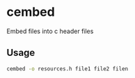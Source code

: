 # cembed
Embed files into c header files

## Usage
```sh
cembed -o resources.h file1 file2 filen
```
